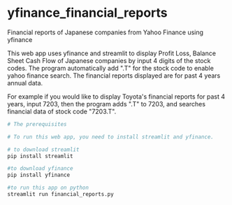 # yfinance_financial_reports
Financial reports of Japanese companies from Yahoo Finance using yfinance

This web app uses yfinance and streamlit to display Profit Loss, Balance Sheet Cash Flow of Japanese companies by input 4 digits of the stock codes. The program automatically add ".T" for the stock code to enable yahoo finance search. The financial reports displayed are for past 4 years annual data.

For example if you would like to display Toyota's financial reports for past 4 years, input 7203, then the program adds ".T" to 7203, and searches financial data of stock code "7203.T". 

```python
# The prerequisites 

# To run this web app, you need to install streamlit and yfinance.

# to download streamlit
pip install streamlit 

#to download yfinance
pip install yfinance
```
```python
#to run this app on python
streamlit run financial_reports.py
```

